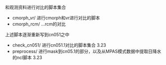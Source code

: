 和观测资料进行对比的脚本集合
- cmorph_vr/ 进行cmorph和vr进行对比的脚本
- cmorph_rcm/ ...rcm的对比

上述脚本逐渐重新写到cn051之中

- check_cn051/ 进行cn051.1对比的脚本集合 3.23
- preprocess/ 进行mask到cn05.1的部分，以及从MPAS模式数据中提取日降水的ncl脚本 3.23